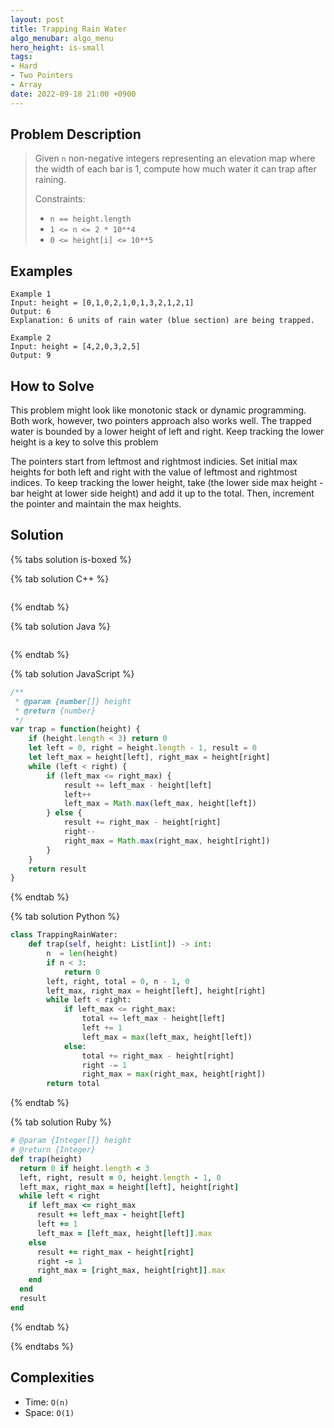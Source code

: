 ```yaml
---
layout: post
title: Trapping Rain Water
algo_menubar: algo_menu
hero_height: is-small
tags:
- Hard
- Two Pointers
- Array
date: 2022-09-18 21:00 +0900
---
```


## Problem Description
> Given `n` non-negative integers representing an elevation map where the width of each bar is 1,
> compute how much water it can trap after raining.
>
> Constraints:
> - `n == height.length`
> - `1 <= n <= 2 * 10**4`
> - `0 <= height[i] <= 10**5`


## Examples
```
Example 1
Input: height = [0,1,0,2,1,0,1,3,2,1,2,1]
Output: 6
Explanation: 6 units of rain water (blue section) are being trapped.
```

```
Example 2
Input: height = [4,2,0,3,2,5]
Output: 9
```

## How to Solve

This problem might look like monotonic stack or dynamic programming.
Both work, however, two pointers approach also works well.
The trapped water is bounded by a lower height of left and right.
Keep tracking the lower height is a key to solve this problem

The pointers start from leftmost and rightmost indicies.
Set initial max heights for both left and right with the value of leftmost and rightmost indices.
To keep tracking the lower height,
take (the lower side max height - bar height at lower side height) and add it up to the total.
Then, increment the pointer and maintain the max heights.

## Solution

{% tabs solution is-boxed %}

{% tab solution C++ %}
```cpp

```
{% endtab %}

{% tab solution Java %}
```java

```
{% endtab %}

{% tab solution JavaScript %}
```js
/**
 * @param {number[]} height
 * @return {number}
 */
var trap = function(height) {
    if (height.length < 3) return 0
    let left = 0, right = height.length - 1, result = 0
    let left_max = height[left], right_max = height[right]
    while (left < right) {
        if (left_max <= right_max) {
            result += left_max - height[left]
            left++
            left_max = Math.max(left_max, height[left])
        } else {
            result += right_max - height[right]
            right--
            right_max = Math.max(right_max, height[right])
        }
    }
    return result
}
```
{% endtab %}

{% tab solution Python %}
```python
class TrappingRainWater:
    def trap(self, height: List[int]) -> int:
        n  = len(height)
        if n < 3:
            return 0
        left, right, total = 0, n - 1, 0
        left_max, right_max = height[left], height[right]
        while left < right:
            if left_max <= right_max:
                total += left_max - height[left]
                left += 1
                left_max = max(left_max, height[left])
            else:
                total += right_max - height[right]
                right -= 1
                right_max = max(right_max, height[right])
        return total
```
{% endtab %}

{% tab solution Ruby %}
```ruby
# @param {Integer[]} height
# @return {Integer}
def trap(height)
  return 0 if height.length < 3
  left, right, result = 0, height.length - 1, 0
  left_max, right_max = height[left], height[right]
  while left < right
    if left_max <= right_max
      result += left_max - height[left]
      left += 1
      left_max = [left_max, height[left]].max
    else
      result += right_max - height[right]
      right -= 1
      right_max = [right_max, height[right]].max
    end
  end
  result
end
```
{% endtab %}

{% endtabs %}


## Complexities
- Time: `O(n)`
- Space: `O(1)`
 
